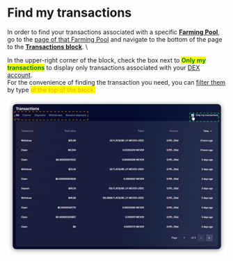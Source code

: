 # Find my transactions

In order to find your transactions associated with a specific [**Farming Pool**](../interface/farming-pools.md), go to the [page of that Farming Pool](../interface/farm-page-user/) and navigate to the bottom of the page to the [**Transactions block**](../interface/farm-page-user/transactions.md). \\

In the upper-right corner of the block, check the box next to <mark style="color:green;">**Only my transactions**</mark> to display only transactions associated with your [DEX account](../../pools/how-to/connect-dex-account.md).\
For the convenience of finding the transaction you need, you can [filter them](../interface/farm-page-user/transactions.md) by type <mark style="color:orange;">at the top of the block.</mark>

![](<../../../.gitbook/assets/image (40).png>)
